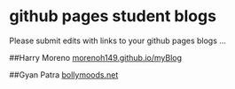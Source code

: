 # github pages student blogs

Please submit edits with links to your github pages blogs ...

##Harry Moreno
[morenoh149.github.io/myBlog](http://morenoh149.github.io/myBlog)

##Gyan Patra
[bollymoods.net](http://bollymoods.net)
